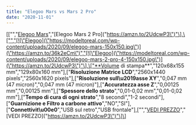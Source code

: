 ```yaml
---
title: "Elegoo Mars vs Mars 2 Pro"
date: "2020-11-01"
---
```


\[\["","[Elegoo Mars](\"https://amzn.to/36k2eCm\")","[Elegoo Mars 2 Pro](\"https://amzn.to/2UdcwP3\")"\],\["","[![\"Elegoo](\"https://modeltoreal.com/wp-content/uploads/2020/09/elegoo-mars-150x150.jpg\")](\"https://amzn.to/36k2eCm\")","[![\"Elegoo](\"https://modeltoreal.com/wp-content/uploads/2020/09/elegoo-mars-2-pro-4-150x150.jpg\")](\"https://amzn.to/2UdcwP3\")"\],\["**Volume di stampa**","120x68x155 mm","129x80x160 mm"\],\["**Risoluzione Matrice LCD**","2560x1440 pixels","2560x1620 pixels"\],\["**Risoluzione sull\\u2019asse XY**","0,047 mm (47 micron)","0,047 mm (47 micron)"\],\["**Accuratezza asse Z**","0,00125 mm","0,00125 mm"\],\["**Spessore dello strato**","0,01-0,02 mm","0,01-0,02 mm"\],\["**Tempo di cura di ogni strato**","8 secondi","1-2 secondi"\],\["**Guarnizione e Filtro a carbone attivo**","NO","SI"\],\["**Connettivit\\u00e0**","USB sul retro","USB frontale"\],\["","[VEDI PREZZO](\"https://amzn.to/36k2eCm\")","[VEDI PREZZO](\"https://amzn.to/2UdcwP3\")"\]\]

